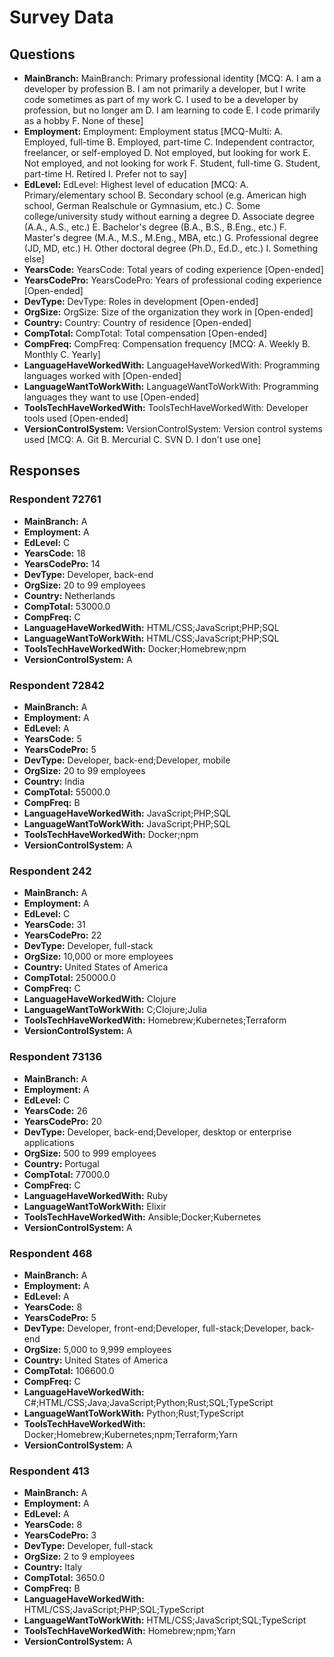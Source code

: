 # Survey Data

## Questions

- **MainBranch:** MainBranch: Primary professional identity [MCQ: A. I am a developer by profession B. I am not primarily a developer, but I write code sometimes as part of my work C. I used to be a developer by profession, but no longer am D. I am learning to code E. I code primarily as a hobby F. None of these]
- **Employment:** Employment: Employment status [MCQ-Multi: A. Employed, full-time B. Employed, part-time C. Independent contractor, freelancer, or self-employed D. Not employed, but looking for work E. Not employed, and not looking for work F. Student, full-time G. Student, part-time H. Retired I. Prefer not to say]
- **EdLevel:** EdLevel: Highest level of education [MCQ: A. Primary/elementary school B. Secondary school (e.g. American high school, German Realschule or Gymnasium, etc.) C. Some college/university study without earning a degree D. Associate degree (A.A., A.S., etc.) E. Bachelor's degree (B.A., B.S., B.Eng., etc.) F. Master's degree (M.A., M.S., M.Eng., MBA, etc.) G. Professional degree (JD, MD, etc.) H. Other doctoral degree (Ph.D., Ed.D., etc.) I. Something else]
- **YearsCode:** YearsCode: Total years of coding experience [Open-ended]
- **YearsCodePro:** YearsCodePro: Years of professional coding experience [Open-ended]
- **DevType:** DevType: Roles in development [Open-ended]
- **OrgSize:** OrgSize: Size of the organization they work in [Open-ended]
- **Country:** Country: Country of residence [Open-ended]
- **CompTotal:** CompTotal: Total compensation [Open-ended]
- **CompFreq:** CompFreq: Compensation frequency [MCQ: A. Weekly B. Monthly C. Yearly]
- **LanguageHaveWorkedWith:** LanguageHaveWorkedWith: Programming languages worked with [Open-ended]
- **LanguageWantToWorkWith:** LanguageWantToWorkWith: Programming languages they want to use [Open-ended]
- **ToolsTechHaveWorkedWith:** ToolsTechHaveWorkedWith: Developer tools used [Open-ended]
- **VersionControlSystem:** VersionControlSystem: Version control systems used [MCQ: A. Git B. Mercurial C. SVN D. I don't use one]

## Responses

### Respondent 72761

- **MainBranch:** A
- **Employment:** A
- **EdLevel:** C
- **YearsCode:** 18
- **YearsCodePro:** 14
- **DevType:** Developer, back-end
- **OrgSize:** 20 to 99 employees
- **Country:** Netherlands
- **CompTotal:** 53000.0
- **CompFreq:** C
- **LanguageHaveWorkedWith:** HTML/CSS;JavaScript;PHP;SQL
- **LanguageWantToWorkWith:** HTML/CSS;JavaScript;PHP;SQL
- **ToolsTechHaveWorkedWith:** Docker;Homebrew;npm
- **VersionControlSystem:** A

### Respondent 72842

- **MainBranch:** A
- **Employment:** A
- **EdLevel:** A
- **YearsCode:** 5
- **YearsCodePro:** 5
- **DevType:** Developer, back-end;Developer, mobile
- **OrgSize:** 20 to 99 employees
- **Country:** India
- **CompTotal:** 55000.0
- **CompFreq:** B
- **LanguageHaveWorkedWith:** JavaScript;PHP;SQL
- **LanguageWantToWorkWith:** JavaScript;PHP;SQL
- **ToolsTechHaveWorkedWith:** Docker;npm
- **VersionControlSystem:** A

### Respondent 242

- **MainBranch:** A
- **Employment:** A
- **EdLevel:** C
- **YearsCode:** 31
- **YearsCodePro:** 22
- **DevType:** Developer, full-stack
- **OrgSize:** 10,000 or more employees
- **Country:** United States of America
- **CompTotal:** 250000.0
- **CompFreq:** C
- **LanguageHaveWorkedWith:** Clojure
- **LanguageWantToWorkWith:** C;Clojure;Julia
- **ToolsTechHaveWorkedWith:** Homebrew;Kubernetes;Terraform
- **VersionControlSystem:** A

### Respondent 73136

- **MainBranch:** A
- **Employment:** A
- **EdLevel:** C
- **YearsCode:** 26
- **YearsCodePro:** 20
- **DevType:** Developer, back-end;Developer, desktop or enterprise applications
- **OrgSize:** 500 to 999 employees
- **Country:** Portugal
- **CompTotal:** 77000.0
- **CompFreq:** C
- **LanguageHaveWorkedWith:** Ruby
- **LanguageWantToWorkWith:** Elixir
- **ToolsTechHaveWorkedWith:** Ansible;Docker;Kubernetes
- **VersionControlSystem:** A

### Respondent 468

- **MainBranch:** A
- **Employment:** A
- **EdLevel:** A
- **YearsCode:** 8
- **YearsCodePro:** 5
- **DevType:** Developer, front-end;Developer, full-stack;Developer, back-end
- **OrgSize:** 5,000 to 9,999 employees
- **Country:** United States of America
- **CompTotal:** 106600.0
- **CompFreq:** C
- **LanguageHaveWorkedWith:** C#;HTML/CSS;Java;JavaScript;Python;Rust;SQL;TypeScript
- **LanguageWantToWorkWith:** Python;Rust;TypeScript
- **ToolsTechHaveWorkedWith:** Docker;Homebrew;Kubernetes;npm;Terraform;Yarn
- **VersionControlSystem:** A

### Respondent 413

- **MainBranch:** A
- **Employment:** A
- **EdLevel:** A
- **YearsCode:** 8
- **YearsCodePro:** 3
- **DevType:** Developer, full-stack
- **OrgSize:** 2 to 9 employees
- **Country:** Italy
- **CompTotal:** 3650.0
- **CompFreq:** B
- **LanguageHaveWorkedWith:** HTML/CSS;JavaScript;PHP;SQL;TypeScript
- **LanguageWantToWorkWith:** HTML/CSS;JavaScript;SQL;TypeScript
- **ToolsTechHaveWorkedWith:** Homebrew;npm;Yarn
- **VersionControlSystem:** A

